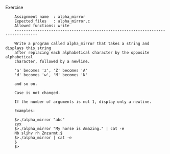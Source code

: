 Exercise

        Assignment name  : alpha_mirror
        Expected files   : alpha_mirror.c
        Allowed functions: write
        --------------------------------------------------------------------------------

        Write a program called alpha_mirror that takes a string and displays this string
        after replacing each alphabetical character by the opposite alphabetical
        character, followed by a newline.

        'a' becomes 'z', 'Z' becomes 'A'
        'd' becomes 'w', 'M' becomes 'N'

        and so on.

        Case is not changed.

        If the number of arguments is not 1, display only a newline.

        Examples:

        $>./alpha_mirror "abc"
        zyx
        $>./alpha_mirror "My horse is Amazing." | cat -e
        Nb slihv rh Znzarmt.$
        $>./alpha_mirror | cat -e
        $
        $>